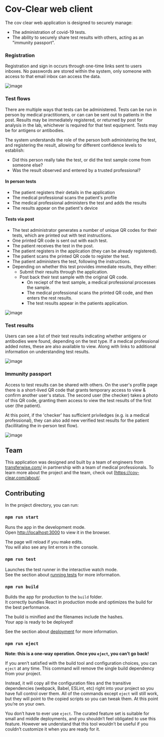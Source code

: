 # Cov-Clear web client #

The cov clear web application is designed to securely manage:
* The administration of covid-19 tests. 
* The ability to securely share test results with others, acting as an "immunity passport".

### Registration ###
Registration and sign in occurs through one-time links sent to users inboxes.  No passwords are stored within the system, only someone with access to that email inbox can access the data.

![image](https://user-images.githubusercontent.com/1318111/78276488-02c86900-750b-11ea-8e93-d3135bc62de4.png)

### Test flows ###
There are multiple ways that tests can be administered. Tests can be run in person by medical practitioners, or can can be sent out to patients in the post.  Results may be immediately registered, or returned by post for analysis in the lab, whichever is required for that test equipment.  Tests may be for antigens or antibodies.  

The system understands the role of the person both administering the test, and registering the result, allowing for different confidence levels to establish:
* Did this person really take the test, or did the test sample come from someone else?
* Was the result observed and entered by a trusted professional?

#### In person tests
* The patient registers their details in the application
* The medical professional scans the patient's profile
* The medical professional administers the test and adds the results
* The results appear on the patient's device

#### Tests via post
* The test administrator generates a number of unique QR codes for their tests, which are printed out with test instructions.
* One printed QR code is sent out with each test.
* The patient receives the test in the post.
* The patient registers in the application (they can be already registered).
* The patient scans the printed QR code to register the test.
* The patient administers the test, following the instructions.
* Depending on whether this test provides immediate results, they either:
  * Submit their results through the application.
  * Post back their test sample with the original QR code.
    * On reciept of the test sample, a medical professional processes the sample.
    * The medical professional scans the printed QR code, and then enters the rest results.
    * The test results appear in the patients application.
    
![image](https://user-images.githubusercontent.com/1318111/78276614-2e4b5380-750b-11ea-98f8-3e258bdfb1f6.png)

### Test results ###
Users can see a list of their test results indicating whether antigens or antibodies were found, depending on the test type. If a medical professional added notes, these are also available to view.  Along with links to additional information on understanding test results.

![image](https://user-images.githubusercontent.com/1318111/78277018-bcbfd500-750b-11ea-9e0c-54f08f9d2092.png)

### Immunity passport ###
Access to test results can be shared with others.  On the user's profile page there is a short-lived QR code that grants temporary access to view & confirm another user's status.  The second user (the checker) takes a photo of this QR code, granting them access to view the test results of the first user (the patient).

At this point, if the 'checker' has sufficient priviledges (e.g. is a medical professional), they can also add new verified test results for the patient (facillitating the in-person test flow).

![image](https://user-images.githubusercontent.com/1318111/78276524-107dee80-750b-11ea-88a2-cdb056428221.png)


## Team ##

This application was designed and built by a team of engineers from [transferwise.com/](https://transferwise.com/) in partnership with a team of medical professionals. To learn more about the project and the team, check out [https://cov-clear.com/about/.

## Contributing

In the project directory, you can run:

### `npm run start`

Runs the app in the development mode.<br />
Open [http://localhost:3000](http://localhost:3000) to view it in the browser.

The page will reload if you make edits.<br />
You will also see any lint errors in the console.

### `npm run test`

Launches the test runner in the interactive watch mode.<br />
See the section about [running tests](https://facebook.github.io/create-react-app/docs/running-tests) for more information.

### `npm run build`

Builds the app for production to the `build` folder.<br />
It correctly bundles React in production mode and optimizes the build for the best performance.

The build is minified and the filenames include the hashes.<br />
Your app is ready to be deployed!

See the section about [deployment](https://facebook.github.io/create-react-app/docs/deployment) for more information.

### `npm run eject`

**Note: this is a one-way operation. Once you `eject`, you can’t go back!**

If you aren’t satisfied with the build tool and configuration choices, you can `eject` at any time. This command will remove the single build dependency from your project.

Instead, it will copy all the configuration files and the transitive dependencies (webpack, Babel, ESLint, etc) right into your project so you have full control over them. All of the commands except `eject` will still work, but they will point to the copied scripts so you can tweak them. At this point you’re on your own.

You don’t have to ever use `eject`. The curated feature set is suitable for small and middle deployments, and you shouldn’t feel obligated to use this feature. However we understand that this tool wouldn’t be useful if you couldn’t customize it when you are ready for it.

